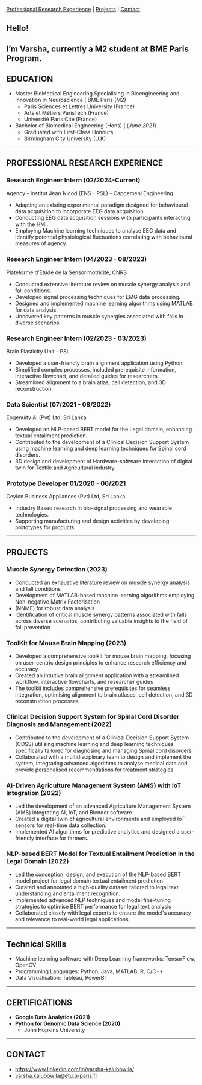 
[Professional Research Experience](#Professional-Research-Experience) | [Projects](#projects) | [Contact](#contact)

## Hello!
I’m Varsha, currently a M2 student at BME Paris Program.
---

## EDUCATION

- Master BioMedical Engineering Specialising in Bioengineering and Innovation in Neuroscience | BME Paris (M2)
  - Paris Sciences et Lettres University (France)
  - Arts et Métiers ParisTech (France)
  - Université Paris Cité (France)
- Bachelor of Biomedical Engineering (Hons) | (_June 2021_)
  - Graduated with First-Class Honours
  - Birmingham City University (U.K)

---

## PROFESSIONAL RESEARCH EXPERIENCE

### Research Engineer Intern (02/2024-Current)
Agency - Institut Jean Nicod (ENS - PSL) - Capgemeni Engineering 
  - Adapting an existing experimental paradigm designed for behavioural data acquisition to incorporate EEG data acquisition.
  - Conducting EEG data acquisition sessions with participants interacting with the HMI.
  - Employing Machine learning techniques to analyse EEG data and identify potential physiological fluctuations correlating with behavioural measures of agency.
 
### Research Engineer Intern (04/2023 - 08/2023)
Plateforme d’Etude de la Sensorimotricité, CNRS
  - Conducted extensive literature review on muscle synergy analysis and fall conditions.
  - Developed signal processing techniques for EMG data processing.
  - Designed and implemented machine learning algorithms using MATLAB for data analysis.
  - Uncovered key patterns in muscle synergies associated with falls in diverse scenarios.

### Research Engineer Intern (02/2023 - 03/2023)
Brain Plasticity Unit - PSL
  - Developed a user-friendly brain alignment application using Python.
  - Simplified complex processes, included prerequisite information, interactive flowchart, and detailed guides for researchers.
  - Streamlined alignment to a brain atlas, cell detection, and 3D reconstruction.
    
### Data Scientist (07/2021 - 08/2022)
Engenuity Ai (Pvt) Ltd, Sri Lanka
  - Developed an NLP-based BERT model for the Legal domain, enhancing textual entailment prediction.
  - Contributed to the development of a Clinical Decision Support System using machine learning and deep learning techniques for Spinal cord disorders.
  - 3D design and development of Hardware-software interaction of digital twin for Textile and Agricultural industry.

### Prototype Developer 01/2020 - 06/2021
Ceylon Business Appliances (Pvt) Ltd, Sri Lanka.
  - Industry Based research in bio-signal processing and wearable technologies.
  - Supporting manufacturing and design activities by developing prototypes for products. 

---

## PROJECTS

### Muscle Synergy Detection (2023)
- Conducted an exhaustive literature review on muscle synergy analysis and fall conditions
- Development of MATLAB-based machine learning algorithms employing Non-negative Matrix Factorisation
- (NNMF) for robust data analysis
- Identification of critical muscle synergy patterns associated with falls across diverse scenarios, contributing valuable insights to the field of fall prevention

### ToolKit for Mouse Brain Mapping (2023)
- Developed a comprehensive toolkit for mouse brain mapping, focusing on user-centric design principles to enhance research efficiency and accuracy
- Created an intuitive brain alignment application with a streamlined workflow, interactive flowcharts, and researcher guides
- The toolkit includes comprehensive prerequisites for seamless integration, optimising alignment to brain atlases, cell detection, and 3D reconstruction processes

### Clinical Decision Support System for Spinal Cord Disorder Diagnosis and Management (2022)
  - Contributed to the development of a Clinical Decision Support System (CDSS) utilising machine learning and deep learning techniques specifically tailored for diagnosing and managing Spinal cord disorders
  - Collaborated with a multidisciplinary team to design and implement the system, integrating advanced algorithms to analyse medical data and provide personalised recommendations for treatment strategies

### AI-Driven Agriculture Management System (AMS) with IoT Integration (2022)
  - Led the development of an advanced Agriculture Management System (AMS) integrating AI, IoT, and Blender software.
  - Created a digital twin of agricultural environments and employed IoT sensors for real-time data collection.
  - Implemented AI algorithms for predictive analytics and designed a user-friendly interface for farmers.

### NLP-based BERT Model for Textual Entailment Prediction in the Legal Domain (2022)
  - Led the conception, design, and execution of the NLP-based BERT model project for legal domain textual entailment prediction
  - Curated and annotated a high-quality dataset tailored to legal text understanding and entailment recognition.
  - Implemented advanced NLP techniques and model fine-tuning strategies to optimise BERT performance for legal text analysis
  - Collaborated closely with legal experts to ensure the model's accuracy and relevance to real-world legal applications

---


## Technical Skills

- Machine learning software with Deep Learning frameworks: TensorFlow, OpenCV
- Programming Languages: Python, Java, MATLAB, R, C/C++
- Data Visualisation: Tableau, PowerBI

---

## CERTIFICATIONS

- **Google Data Analytics (2021)**
- **Python for Genomic Data Science (2020)**
  - John Hopkins University
 
---

## CONTACT
- https://www.linkedin.com/in/varsha-kalubowila/
- varsha.kalubowila@etu.u-paris.fr
